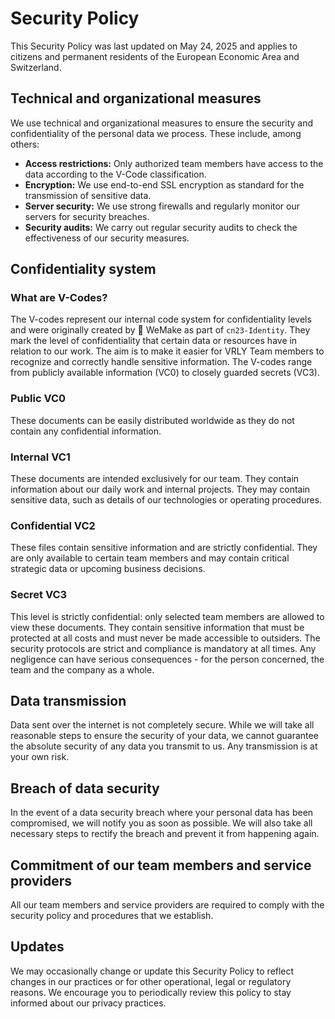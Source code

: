 # Security Policy

This Security Policy was last updated on May 24, 2025 and applies to citizens and permanent residents of the European Economic Area and Switzerland.

## Technical and organizational measures

We use technical and organizational measures to ensure the security and confidentiality of the personal data we process. These include, among others:

- **Access restrictions:** Only authorized team members have access to the data according to the V-Code classification.
- **Encryption:** We use end-to-end SSL encryption as standard for the transmission of sensitive data.
- **Server security:** We use strong firewalls and regularly monitor our servers for security breaches.
- **Security audits:** We carry out regular security audits to check the effectiveness of our security measures.

## Confidentiality system

### What are V-Codes?

The V-codes represent our internal code system for confidentiality levels and were originally created by 💙 WeMake as part of `cn23-Identity`. They mark the level of confidentiality that certain data or resources have in relation to our work. The aim is to make it easier for VRLY Team members to recognize and correctly handle sensitive information. The V-codes range from publicly available information (VC0) to closely guarded secrets (VC3).

### Public VC0

These documents can be easily distributed worldwide as they do not contain any confidential information.

### Internal VC1

These documents are intended exclusively for our team. They contain information about our daily work and internal projects. They may contain sensitive data, such as details of our technologies or operating procedures.

### Confidential VC2

These files contain sensitive information and are strictly confidential. They are only available to certain team members and may contain critical strategic data or upcoming business decisions.

### Secret VC3

This level is strictly confidential: only selected team members are allowed to view these documents. They contain sensitive information that must be protected at all costs and must never be made accessible to outsiders. The security protocols are strict and compliance is mandatory at all times. Any negligence can have serious consequences - for the person concerned, the team and the company as a whole.

## Data transmission

Data sent over the internet is not completely secure. While we will take all reasonable steps to ensure the security of your data, we cannot guarantee the absolute security of any data you transmit to us. Any transmission is at your own risk.

## Breach of data security

In the event of a data security breach where your personal data has been compromised, we will notify you as soon as possible. We will also take all necessary steps to rectify the breach and prevent it from happening again.

## Commitment of our team members and service providers

All our team members and service providers are required to comply with the security policy and procedures that we establish.

## Updates

We may occasionally change or update this Security Policy to reflect changes in our practices or for other operational, legal or regulatory reasons. We encourage you to periodically review this policy to stay informed about our privacy practices.
